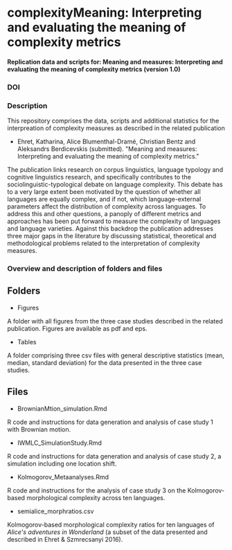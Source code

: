 # complexityMeaning: Interpreting and evaluating the meaning of complexity metrics

#### Replication data and scripts for: Meaning and measures: Interpreting and evaluating the meaning of complexity metrics (version 1.0)

### DOI


### Description

This repository comprises the data, scripts and additional statistics for the interpreation of complexity measures as described in the related publication

* Ehret, Katharina, Alice Blumenthal-Dramé, Christian Bentz and Aleksandrs Berdicevskis (submitted). "Meaning and measures: Interpreting and evaluating the meaning of complexity metrics." 

The publication links research on corpus linguistics, language typology and cognitive linguistics research, and specifically contributes to the sociolinguistic-typological debate on language complexity. This debate has to a very large extent been motivated by the question of whether all languages are equally complex, and if not, which language-external parameters affect the distribution of complexity across languages. To address this and other questions, a panoply of different metrics and approaches has been put forward to measure the complexity of languages and language varieties. Against this backdrop the publication addresses three major gaps in the literature by discussing statistical, theoretical and methodological problems related to the interpretation of complexity measures.


### Overview and description of folders and files

## Folders

* Figures

A folder with all figures from the three case studies described in the related publication. Figures are available as pdf and eps.

* Tables

A folder comprising three csv files with general descriptive statistics (mean, median, standard deviation) for the data presented in the three case studies. 

## Files

* BrownianMtion_simulation.Rmd

R code and instructions for data generation and analysis of case study 1 with Brownian motion.

* IWMLC_SimulationStudy.Rmd

R code and instructions for data generation and analysis of case study 2, a simulation including one location shift.

* Kolmogorov_Metaanalyses.Rmd

R code and instructions for the analysis of case study 3 on the Kolmogorov-based morphological complexity across ten languages. 

* semialice_morphratios.csv

Kolmogorov-based morphological complexity ratios for ten languages of *Alice's adventures in Wonderland* (a subset of the data presented and described in Ehret & Szmrecsanyi 2016).





